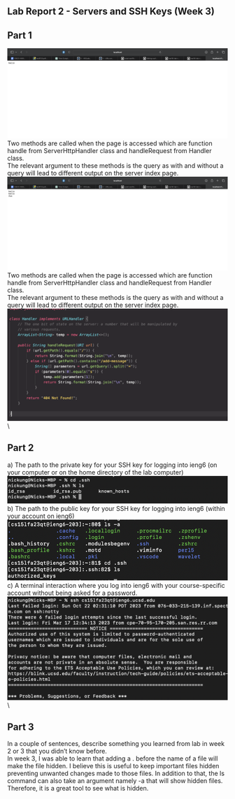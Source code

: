 ## Lab Report 2 - Servers and SSH Keys (Week 3)
## Part 1
![Image](serverOutput1.png)\
Two methods are called when the page is accessed which are function handle from ServerHttpHandler class and handleRequest from Handler class.\
The relevant argument to these methods is the query as with and without a query will lead to different output on the server index page.\
![Image](serverOutput2.png)\
Two methods are called when the page is accessed which are function handle from ServerHttpHandler class and handleRequest from Handler class.\
The relevant argument to these methods is the query as with and without a query will lead to different output on the server index page.\
![Image](stringServerCode.png)\
## Part 2
a) The path to the private key for your SSH key for logging into ieng6 (on your computer or on the home directory of the lab computer)\
![Image](privateKeyPath.png)\
b) The path to the public key for your SSH key for logging into ieng6 (within your account on ieng6)\
![Image](publicKeyPath.png)\
c) A terminal interaction where you log into ieng6 with your course-specific account without being asked for a password.
![Image](terminalInteraction.png)\
## Part 3
In a couple of sentences, describe something you learned from lab in week 2 or 3 that you didn’t know before.\
In week 3, I was able to learn that adding a . before the name of a file will make the file hidden. I believe this is useful to keep important files hidden preventing unwanted changes made to those files. In addition to that, the ls command can also take an argument namely -a that will show hidden files. Therefore, it is a great tool to see what is hidden.
